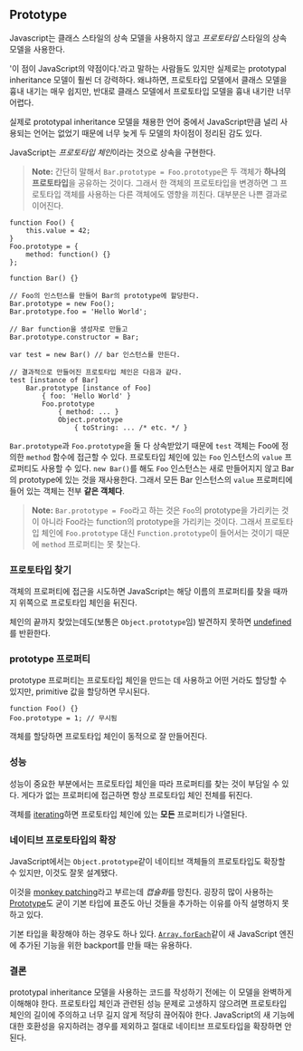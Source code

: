 ## Prototype

Javascript는 클래스 스타일의 상속 모델을 사용하지 않고 *프로토타입* 스타일의 상속 모델을 사용한다.

'이 점이 JavaScript의 약점이다.'라고 말하는 사람들도 있지만 실제로는 prototypal inheritance 모델이 훨씬 더 강력하다. 왜냐하면, 프로토타입 모델에서 클래스 모델을 흉내 내기는 매우 쉽지만, 반대로 클래스 모델에서 프로토타입 모델을 흉내 내기란 너무 어렵다.

실제로 prototypal inheritance 모델을 채용한 언어 중에서 JavaScript만큼 널리 사용되는 언어는 없었기 때문에 너무 늦게 두 모델의 차이점이 정리된 감도 있다.

JavaScript는 *프로토타입 체인*이라는 것으로 상속을 구현한다.

> **Note:** 간단히 말해서 `Bar.prototype = Foo.prototype`은 두 객체가 **하나의 프로토타입**을 공유하는 것이다. 그래서 한 객체의 프로토타입을 변경하면 그 프로토타입 객체를 사용하는 다른 객체에도 영향을 끼친다. 대부분은 나쁜 결과로 이어진다.

    function Foo() {
        this.value = 42;
    }
    Foo.prototype = {
        method: function() {}
    };

    function Bar() {}

    // Foo의 인스턴스를 만들어 Bar의 prototype에 할당한다.
    Bar.prototype = new Foo();
    Bar.prototype.foo = 'Hello World';

    // Bar function을 생성자로 만들고
    Bar.prototype.constructor = Bar;

    var test = new Bar() // bar 인스턴스를 만든다.

    // 결과적으로 만들어진 프로토타입 체인은 다음과 같다. 
    test [instance of Bar]
        Bar.prototype [instance of Foo] 
            { foo: 'Hello World' }
            Foo.prototype
                { method: ... }
                Object.prototype
                    { toString: ... /* etc. */ }

`Bar.prototype`과 `Foo.prototype`을 둘 다 상속받았기 때문에 `test` 객체는 Foo에 정의한 `method` 함수에 접근할 수 있다. 프로토타입 체인에 있는 `Foo` 인스턴스의 `value` 프로퍼티도 사용할 수 있다. `new Bar()`를 해도 `Foo` 인스턴스는 새로 만들어지지 않고 Bar의 prototype에 있는 것을 재사용한다. 그래서 모든 Bar 인스턴스의 `value` 프로퍼티에 들어 있는 객체는 전부 **같은 객체다**.

> **Note:** `Bar.prototype = Foo`라고 하는 것은 `Foo`의 prototype을 가리키는 것이 아니라 Foo라는 function의 prototype을 가리키는 것이다. 그래서 프로토타입 체인에 `Foo.prototype` 대신 `Function.prototype`이 들어서는 것이기 때문에 `method` 프로퍼티는 못 찾는다.

### 프로토타입 찾기

객체의 프로퍼티에 접근을 시도하면 JavaScript는 해당 이름의 프로퍼티를 찾을 때까지 위쪽으로 프로토타입 체인을 뒤진다.

체인의 끝까지 찾았는데도(보통은 `Object.prototype`임) 발견하지 못하면 [undefined](#core.undefined)를 반환한다.

### prototype 프로퍼티

prototype 프로퍼티는 프로토타입 체인을 만드는 데 사용하고 어떤 거라도 할당할 수 있지만, primitive 값을 할당하면 무시된다.

    function Foo() {}
    Foo.prototype = 1; // 무시됨

객체를 할당하면 프로토타입 체인이 동적으로 잘 만들어진다.

### 성능

성능이 중요한 부분에서는 프로토타입 체인을 따라 프로퍼티를 찾는 것이 부담일 수 있다. 게다가 없는 프로퍼티에 접근하면 항상 프로토타입 체인 전체를 뒤진다.

객체를 [iterating](#object.forinloop)하면 프로토타입 체인에 있는 **모든** 프로퍼티가 나열된다.

### 네이티브 프로토타입의 확장

JavaScript에서는 `Object.prototype`같이 네이티브 객체들의 프로토타입도 확장할 수 있지만, 이것도 잘못 설계됐다.

이것을 [monkey patching][1]라고 부르는데 *캡슐화*를 망친다. 굉장히 많이 사용하는 [Prototype][2]도 굳이 기본 타입에 표준도 아닌 것들을 추가하는 이유를 아직 설명하지 못하고 있다.

기본 타입을 확장해야 하는 경우도 하나 있다. [`Array.forEach`][3]같이 새 JavaScript 엔진에 추가된 기능을 위한 backport를 만들 때는 유용하다.

### 결론

prototypal inheritance 모델을 사용하는 코드를 작성하기 전에는 이 모델을 완벽하게 이해해야 한다. 프로토타입 체인과 관련된 성능 문제로 고생하지 않으려면 프로토타입 체인의 길이에 주의하고 너무 길지 않게 적당히 끊어줘야 한다. JavaScript의 새 기능에 대한 호환성을 유지하려는 경우를 제외하고 절대로 네이티브 프로토타입을 확장하면 안 된다.

[1]: http://en.wikipedia.org/wiki/Monkey_patch
[2]: http://prototypejs.org/
[3]: https://developer.mozilla.org/en/JavaScript/Reference/Global_Objects/Array/forEach